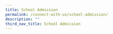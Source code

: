 ```yaml
---
title: School Admission
permalink: /connect-with-us/school-admission/
description: ""
third_nav_title: School Admission
---
```


